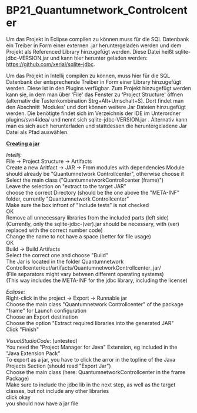 # BP21_Quantumnetwork_Controlcenter


Um das Projekt in Eclipse compilen zu können muss für die SQL Datenbank ein Treiber in Form einer externen .jar heruntergeladen werden und dem Projekt als Referenced Library hinzugefügt werden.
Diese Datei heißt sqlite-jdbc-VERSION.jar und kann hier herunter geladen werden: https://github.com/xerial/sqlite-jdbc.

Um das Projekt in Intellij compilen zu können, muss hier für die SQL Datenbank der entsprechende Treiber in Form einer Library hinzugefügt werden. Diese ist in den Plugins verfügbar. Zum Projekt hinzugefügt werden kann sie, in dem man über 'File' das Fenster zu 'Project Structure' öffnen (alternativ die Tastenkombination Strg+Alt+Umschalt+S). Dort findet man den Abschnitt 'Modules' und dort können weitere Jar Dateien hinzugefügt werden. Die benötigte findet sich im Verzeichnis der IDE im Unterordner plugins/svn4idea/ und nennt sich sqlite-jdbc-VERSION.jar . Alternativ kann man es sich auch herunterladen und stattdessen die heruntergeladene Jar Datei als Pfad auswählen.

<b><u>Creating a jar</u></b>

<i>Intellij:</i>  
File -> Project Structure -> Artifacts  
Create a new Aritfact -> JAR -> From modules with dependencies
Module should already be "Quantumnetwork Controllcenter", otherwise choose it  
Select the main class ("QuantumnetworkControllcenter (frame)")  
Leave the selection on "extract to the target JAR"  
choose the correct Directory (should be the one above the "META-INF" folder, currently "Quantumnetwork Controllcenter"  
Make sure the box infront of "Include tests" is not checked  
OK  
Remove all unnecessary libraries from the included parts (left side)  
(Currently, only the sqlite-jdbc-(ver).jar should be necessary, with (ver) replaced with the correct number code)  
Change the name to not have a space (better for file usage)  
OK  
Build -> Build Artifacts  
Select the correct one and choose "Build"  
The Jar is located in the folder Quantumnetwork Controllcenter/out/artifacts/QuantumnetworkControllcenter_jar/  
(File separators might vary between different operating systems)  
(This way includes the META-INF for the jdbc library, including the license)

<i>Eclipse:</i>  
Right-click in the project -> Export -> Runnable jar  
Choose the main class "Quantumnetwork Controllcenter" of the package "frame" for Launch configuration  
Choose an Export destination  
Choose the option "Extract required libraries into the generated JAR"  
Click "Finish"

<i>VisualStudioCode:</i> (untested)  
You need the "Project Manager for Java" Extension, eg included in the "Java Extension Pack"  
To export as a jar, you have to click the arror in the topline of the Java Projects Section (should read "Export Jar")  
Choose the main class (here: QuantumnetworkControllcenter in the frame Package)  
Make sure to include the jdbc lib in the next step, as well as the target classes, but not include any other libraries  
click okay  
you should now have a jar file
